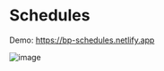 # Schedules

Demo: https://bp-schedules.netlify.app

![image](https://github.com/DenysMb/Schedules/assets/33737137/b6847000-8ef0-4ab9-aa69-ab4896c69235)
